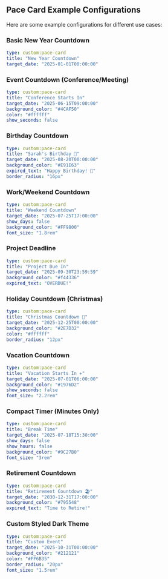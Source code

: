 ## Pace Card Example Configurations

Here are some example configurations for different use cases:

### Basic New Year Countdown
```yaml
type: custom:pace-card
title: "New Year Countdown"
target_date: "2025-01-01T00:00:00"
```

### Event Countdown (Conference/Meeting)
```yaml
type: custom:pace-card
title: "Conference Starts In"
target_date: "2025-06-15T09:00:00"
background_color: "#4CAF50"
color: "#ffffff"
show_seconds: false
```

### Birthday Countdown
```yaml
type: custom:pace-card
title: "Sarah's Birthday 🎂"
target_date: "2025-08-20T00:00:00"
background_color: "#E91E63"
expired_text: "Happy Birthday! 🎉"
border_radius: "16px"
```

### Work/Weekend Countdown
```yaml
type: custom:pace-card
title: "Weekend Countdown"
target_date: "2025-07-25T17:00:00"
show_days: false
background_color: "#FF9800"
font_size: "1.8rem"
```

### Project Deadline
```yaml
type: custom:pace-card
title: "Project Due In"
target_date: "2025-09-30T23:59:59"
background_color: "#f44336"
expired_text: "OVERDUE!"
```

### Holiday Countdown (Christmas)
```yaml
type: custom:pace-card
title: "Christmas Countdown 🎄"
target_date: "2025-12-25T00:00:00"
background_color: "#2E7D32"
color: "#ffffff"
border_radius: "12px"
```

### Vacation Countdown
```yaml
type: custom:pace-card
title: "Vacation Starts In ✈️"
target_date: "2025-07-01T06:00:00"
background_color: "#1976D2"
show_seconds: false
font_size: "2.2rem"
```

### Compact Timer (Minutes Only)
```yaml
type: custom:pace-card
title: "Break Time"
target_date: "2025-07-18T15:30:00"
show_days: false
show_hours: false
background_color: "#9C27B0"
font_size: "3rem"
```

### Retirement Countdown
```yaml
type: custom:pace-card
title: "Retirement Countdown 🏖️"
target_date: "2030-12-31T17:00:00"
background_color: "#795548"
expired_text: "Time to Retire!"
```

### Custom Styled Dark Theme
```yaml
type: custom:pace-card
title: "Custom Event"
target_date: "2025-10-31T00:00:00"
background_color: "#212121"
color: "#FF6B35"
border_radius: "20px"
font_size: "1.5rem"
```
